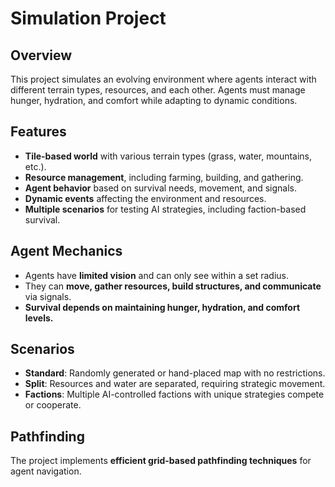 # Simulation Project

## Overview
This project simulates an evolving environment where agents interact with different terrain types, resources, and each other. Agents must manage hunger, hydration, and comfort while adapting to dynamic conditions.

## Features
- **Tile-based world** with various terrain types (grass, water, mountains, etc.).
- **Resource management**, including farming, building, and gathering.
- **Agent behavior** based on survival needs, movement, and signals.
- **Dynamic events** affecting the environment and resources.
- **Multiple scenarios** for testing AI strategies, including faction-based survival.

## Agent Mechanics
- Agents have **limited vision** and can only see within a set radius.
- They can **move, gather resources, build structures, and communicate** via signals.
- **Survival depends on maintaining hunger, hydration, and comfort levels.**

## Scenarios
- **Standard**: Randomly generated or hand-placed map with no restrictions.
- **Split**: Resources and water are separated, requiring strategic movement.
- **Factions**: Multiple AI-controlled factions with unique strategies compete or cooperate.

## Pathfinding
The project implements **efficient grid-based pathfinding techniques** for agent navigation.
